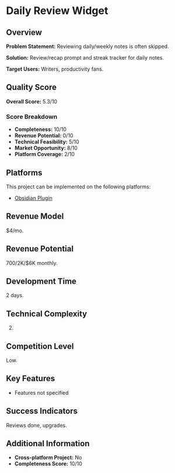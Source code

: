# Daily Review Widget

## Overview
**Problem Statement:** Reviewing daily/weekly notes is often skipped.

**Solution:** Review/recap prompt and streak tracker for daily notes.

**Target Users:** Writers, productivity fans.

## Quality Score
**Overall Score:** 5.3/10

### Score Breakdown
- **Completeness:** 10/10
- **Revenue Potential:** 0/10
- **Technical Feasibility:** 5/10
- **Market Opportunity:** 8/10
- **Platform Coverage:** 2/10

## Platforms
This project can be implemented on the following platforms:
- [Obsidian Plugin](./platforms/obsidian-plugin/)

## Revenue Model
$4/mo.

## Revenue Potential
$700/$2K/$6K monthly.

## Development Time
2 days.

## Technical Complexity
2.

## Competition Level
Low.

## Key Features
- Features not specified

## Success Indicators
Reviews done, upgrades.

## Additional Information
- **Cross-platform Project:** No
- **Completeness Score:** 10/10
